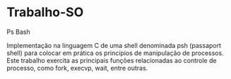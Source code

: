 # Trabalho-SO
Ps Bash

Implementação na linguagem C de uma  shell denominada psh (passaport shell) para colocar em prática os princípios de manipulação de processos. Este trabalho exercita as principais funções relacionadas ao controle de processo, como fork, execvp, wait, entre outras.
